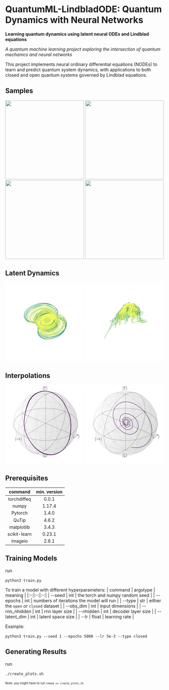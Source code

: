 # QuantumML-LindbladODE: Quantum Dynamics with Neural Networks

**Learning quantum dynamics using latent neural ODEs and Lindblad equations**

*A quantum machine learning project exploring the intersection of quantum mechanics and neural networks*

This project implements neural ordinary differential equations (NODEs) to learn and predict quantum system dynamics, with applications to both closed and open quantum systems governed by Lindblad equations.

## Samples
<p align="center">
<img src="gifs/closed-4.gif" width="250" height="250">
<img src="gifs/closed-6.gif" width="250" height="250">
<img src="gifs/open-7.gif" width="250" height="250">
<img src="gifs/open-10.gif" width="250" height="250">
</p>

## Latent Dynamics
<p align="center">
<img src="gifs/latentdynamsclosed.gif" width="250" height="250">
<img src="gifs/latentdynamsopen.gif" width="250" height="250">
</p>

## Interpolations
<p align="center">
<img src="gifs/closed interpolate from 235-914.gif" width="250" height="250">
<img src="gifs/open interpolate from 243-269.gif" width="250" height="250">
</p>

## Prerequisites

| command | min. version |
|:-:|:-:|
| torchdiffeq  | 0.0.1 |
| numpy  | 1.17.4  |
| Pytorch  | 1.4.0 |
| QuTip | 4.6.2  |
| matplotlib  | 3.4.3  |
| scikit-learn  | 0.23.1  |
| imageio  | 2.6.1  |

## Training Models

run 
```
python3 train.py
```

To train a model with different hyperparameters:
| command | argstype | meaning |
|:-:|:-:|:-:|
| --seed  | int | the torch and numpy random seed  |
| --epochs  | int | numbers of iterations the model will run |
| --type | str | either the `open` or `closed` dataset  |
| --obs_dim  | int | input dimensions  |
| --rnn_nhidden  | int | rnn layer size  |
| --nhidden  | int | decoder layer size  |
| --latent_dim  | int | latent space size |
| --lr | float | learning rate  |

Example: 
```
python3 train.py --seed 1 --epochs 5000 --lr 5e-3 --type closed
```

## Generating Results

run 
```
./create_plots.sh
```
<sub><sup>Note: you might have to run `chmod +x create_plots.sh`</sup></sub>
